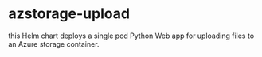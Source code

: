 # azstorage-upload 

this Helm chart deploys a single pod Python Web app for uploading files to an Azure storage container.